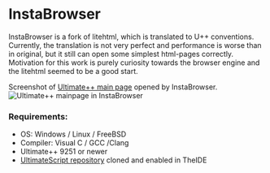 # InstaBrowser
InstaBrowser is a fork of litehtml, which is translated to U++ conventions. Currently, the translation is not very perfect and performance is worse than in original, but it still can open some simplest 
html-pages correctly. Motivation for this work is purely curiosity towards the browser engine and the litehtml seemed to be a good start.

Screenshot of [Ultimate++ main page](http://ultimatepp.org) opened by InstaBrowser. 
![Ultimate++ mainpage in InstaBrowser](https://github.com/sppp/InstaBrowser/raw/master/docs/screenshot1.jpg)


### Requirements:
 - OS: Windows / Linux / FreeBSD
 - Compiler: Visual C / GCC /Clang
 - Ultimate++ 9251 or newer
 - [UltimateScript repository](https://github.com/sppp/UltimateScript) cloned and enabled in TheIDE
